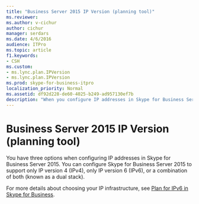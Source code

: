 ```yaml
---
title: "Business Server 2015 IP Version (planning tool)"
ms.reviewer: 
ms.author: v-cichur
author: cichur
manager: serdars
ms.date: 4/6/2016
audience: ITPro
ms.topic: article
f1.keywords:
- CSH
ms.custom:
- ms.lync.plan.IPVersion
- ms.lync.plan.IPVersion
ms.prod: skype-for-business-itpro
localization_priority: Normal
ms.assetid: df92d228-de60-4025-b249-ad957130ef7b
description: "When you configure IP addresses in Skype for Business Server 2015. You can configure Skype support only IPv4, only IPv6, or a combination of both (known as a dual stack)."
---
```


# Business Server 2015 IP Version (planning tool)
 
You have three options when configuring IP addresses in Skype for Business Server 2015. You can configure Skype for Business Server 2015 to support only IP version 4 (IPv4), only IP version 6 (IPv6), or a combination of both (known as a dual stack).
  
For more details about choosing your IP infrastructure, see [Plan for IPv6 in Skype for Business](../../plan-your-deployment/network-requirements/ipv6.md).
  

